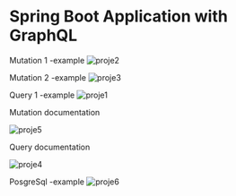 
# Spring Boot Application with GraphQL
Mutation 1 -example
![proje2](https://user-images.githubusercontent.com/77891949/152701546-15681628-e150-48fa-816d-1046bdeb4c60.PNG)


Mutation 2 -example
![proje3](https://user-images.githubusercontent.com/77891949/152701587-db8ed41b-a332-41aa-b391-193759d5e1bc.PNG)


Query 1 -example 
![proje1](https://user-images.githubusercontent.com/77891949/152701625-2ecd3cfd-6bc5-4766-927d-3c380468ed28.PNG)

Mutation documentation

![proje5](https://user-images.githubusercontent.com/77891949/152701645-fe664b2a-b4a0-4256-ab9d-e628fb9a99d4.PNG)

Query documentation

![proje4](https://user-images.githubusercontent.com/77891949/152701654-558f0eac-9575-4289-9d54-342ab777621c.PNG)

PosgreSql -example
![proje6](https://user-images.githubusercontent.com/77891949/152701871-28568e10-07dd-4042-a50f-d7e64511de87.PNG)

